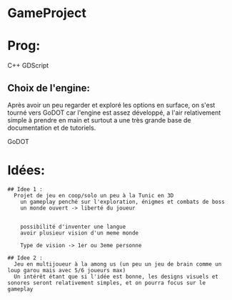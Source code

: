 # GameProject

# Prog:
C++
GDScript

## Choix de l'engine:
    
Après avoir un peu regarder et exploré les options en surface, on s'est tourné vers GoDOT car l'engine est assez développé, a l'air relativement simple à prendre en main et surtout a une très grande base de documentation et de tutoriels.

GoDOT

# Idées:
    ## Idee 1 : 
      Projet de jeu en coop/solo un peu à la Tunic en 3D
        un gameplay penché sur l'exploration, énigmes et combats de boss
        un monde ouvert -> liberté du joueur
    
    
        possibilité d'inventer une langue 
        avoir plusieur vision d'un meme monde
    
        Type de vision -> 1er ou 3eme personne

    ## Idee 2 : 
      Jeu en multijoueur à la among us (un peu un jeu de brain comme un loup garou mais avec 5/6 joueurs max)
      Un intérêt étant que si l'idée est bonne, les designs visuels et sonores seront relativement simples, et on pourra focus sur le gameplay 

